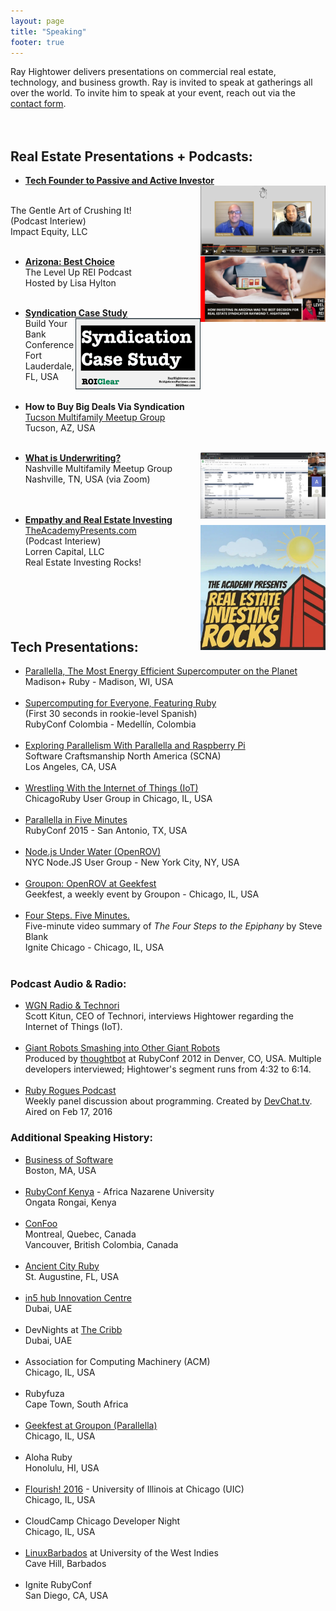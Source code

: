 ```yaml
---
layout: page
title: "Speaking"
footer: true
---
```


Ray Hightower delivers presentations on commercial real estate, technology, and business growth. Ray is invited to speak at gatherings all over the world. To invite him to speak at your event, reach out via the  [contact form](/contact).
<br/>&nbsp;
<br/>&nbsp;

## Real Estate Presentations + Podcasts:

* **[Tech Founder to Passive and Active Investor](https://www.youtube.com/watch?v=XSabvUOaA7k&t=36s)**
<a href="https://www.youtube.com/watch?v=XSabvUOaA7k&t=36s"><img src="/images/Gentle_Art_of_Crushing_It_RandySmith_RayHightower.jpg" width="200" align="right"></a>
<br/>
The Gentle Art of Crushing It!<br/>
(Podcast Interiew)<br/>
Impact Equity, LLC<br/>&nbsp;<br/> 

* **[Arizona: Best Choice](https://lisahylton.com/how-investing-in-arizona-was-the-best-decision-for-real-estate-syndicator-raymond-t-hightower/)**
<a href="https://lisahylton.com/how-investing-in-arizona-was-the-best-decision-for-real-estate-syndicator-raymond-t-hightower/"><img src="/images/Level_Up_REI_Podcast_Lisa_Hylton.jpg" width="200" align="right" alt="Arizona: Best Choice - Level Up REI Podcast w/Lisa Hylton" title="Arizona: Best Choice - Level Up REI Podcast w/Lisa Hylton"></a><br/>
The Level Up REI Podcast<br/>
Hosted by Lisa Hylton<br/>&nbsp;<br/>

* **[Syndication Case Study](https://speakerdeck.com/rayhightower/syndication-case-study)**
<a href="https://speakerdeck.com/rayhightower/syndication-case-study"><img src="/images/syndication_case_study_cover.png" width="200" align="right" alt="Syndication Case Study by RayHightower.com" title="Syndication Case Study by RayHightower.com"></a><br/>
Build Your Bank Conference<br/>
Fort Lauderdale, FL, USA<br/>&nbsp;<br/>

* **How to Buy Big Deals Via Syndication**<br/>
[Tucson Multifamily Meetup Group](https://www.meetup.com/tucson-multifamily-meetup/events/)<br/>
Tucson, AZ, USA<br/>&nbsp;<br/>
* **[What is Underwriting?](/blog/2022/01/31/what-is-underwriting/)**
<a href="/blog/2022/01/31/what-is-underwriting/"><img src="/images/Underwriting_Nashville_2022.jpg" width="200" align="right"></a><br/>
Nashville Multifamily Meetup Group<br/>
Nashville, TN, USA (via Zoom)<br/>
<br/>&nbsp;
* **[Empathy and Real Estate Investing](https://podcasts.apple.com/us/podcast/the-importance-of-empathy-in-real-estate/id1528551735?i=1000602954655)**
<a href="https://podcasts.apple.com/us/podcast/the-importance-of-empathy-in-real-estate/id1528551735?i=1000602954655"><img src="/images/TheAcademyPresents.jpg" width="200" align="right"></a><br/>
[TheAcademyPresents.com](https://TheAcademyPresents.com)<br/>
(Podcast Interiew)<br/>
Lorren Capital, LLC<br/>
Real Estate Investing Rocks!<br/>
<br/>&nbsp;
<br/>&nbsp;
<br/>&nbsp;
<br/>&nbsp;



## Tech Presentations:

* [Parallella, The Most Energy Efficient Supercomputer on the Planet](/blog/2015/08/22/madison-ruby-and-parallella/)<br/>Madison+ Ruby - Madison, WI, USA<br/>&nbsp;<br/>
* [Supercomputing for Everyone, Featuring Ruby](/blog/2015/10/29/rubyconf-colombia-conference-with-a-mission/)<br>(First 30 seconds in rookie-level Spanish)<br/>RubyConf Colombia - Medellín, Colombia<br/>&nbsp;<br/>
* [Exploring Parallelism With Parallella and Raspberry Pi](/blog/2016/10/24/parallelism-at-scna-2016/)<br/>Software Craftsmanship North America (SCNA)<br/>Los Angeles, CA, USA<br/>&nbsp;<br/>
* [Wrestling With the Internet of Things (IoT)](/blog/2015/12/02/wrestling-with-internet-of-things-iot/)<br/>ChicagoRuby User Group in Chicago, IL, USA<br/>&nbsp;<br/>
* [Parallella in Five Minutes](/blog/2015/11/16/parallella-in-5-minutes-rubyconf-2015/)<br/>RubyConf 2015 - San Antonio, TX, USA<br/>&nbsp;<br/>
* [Node.js Under Water (OpenROV)](/blog/2014/09/25/nodejs-under-water/)<br/>NYC Node.JS User Group - New York City, NY, USA<br/>&nbsp;<br/>
* [Groupon: OpenROV at Geekfest](/blog/2014/10/21/geekfest-and-openrov/)<br/>Geekfest, a weekly event by Groupon - Chicago, IL, USA<br/>&nbsp;<br/>
* [Four Steps. Five Minutes.](/blog/2012/08/31/four-steps-five-minutes/)<br/>Five-minute video summary of _The Four Steps to the Epiphany_ by Steve Blank<br/>Ignite Chicago - Chicago, IL, USA<br/>&nbsp;<br/>

### Podcast Audio & Radio:

* [WGN Radio & Technori](http://wgnradio.com/2016/05/26/windy-city-things-connects-everyday-things-to-the-internet/)<br/>Scott Kitun, CEO of Technori, interviews Hightower regarding the Internet of Things (IoT).<br/>&nbsp;<br/>
* [Giant Robots Smashing into Other Giant Robots](http://giantrobots.fm/20)<br/>Produced by [thoughtbot](http://thoughtbot.com) at RubyConf 2012 in Denver, CO, USA. Multiple developers interviewed; Hightower's segment runs from 4:32 to 6:14.<br/>&nbsp;<br/>
* [Ruby Rogues Podcast](https://devchat.tv/ruby-rogues/247-rr-parallella-with-ray-hightower)<br/>Weekly panel discussion about programming. Created by [DevChat.tv](https://devchat.tv/).<br/>Aired on Feb 17, 2016

### Additional Speaking History:

* [Business of Software](http://businessofsoftware.org/)<br/>Boston, MA, USA<br/>&nbsp;<br/>
* [RubyConf Kenya](http://rubyconf.nairuby.org/2016) - Africa Nazarene University<br/>Ongata Rongai, Kenya<br/>&nbsp;<br/>
* [ConFoo](http://confoo.ca)<br/>Montreal, Quebec, Canada<br/>Vancouver, British Colombia, Canada<br/>&nbsp;<br/>
* [Ancient City Ruby](http://www.ancientcityruby.com/)<br/>St. Augustine, FL, USA<br/>&nbsp;<br/>
* [in5 hub Innovation Centre](http://infive.ae/)<br/>Dubai, UAE<br/>&nbsp;<br/>
* DevNights at [The Cribb](http://www.thecribb.co)<br/>Dubai, UAE<br/>&nbsp;<br/>
* Association for Computing Machinery (ACM)<br/>Chicago, IL, USA<br/>&nbsp;<br/>
* Rubyfuza <br/>Cape Town, South Africa<br/>&nbsp;<br/>
* [Geekfest at Groupon (Parallella)](http://www.meetup.com/Geekfest/events/227841182/)<br/>Chicago, IL, USA<br/>&nbsp;<br/>
* Aloha Ruby<br/>Honolulu, HI, USA<br/>&nbsp;<br/>
* [Flourish! 2016](http://flourishconf.com/2016) - University of Illinois at Chicago (UIC)<br/>Chicago, IL, USA<br/>&nbsp;<br/>
* CloudCamp Chicago Developer Night<br/>Chicago, IL, USA<br/>&nbsp;<br/>
* [LinuxBarbados](http://linuxbarbados.org) at University of the West Indies <br/>Cave Hill, Barbados<br/>&nbsp;<br/>
* Ignite RubyConf<br/>San Diego, CA, USA <br/>&nbsp;<br/>
